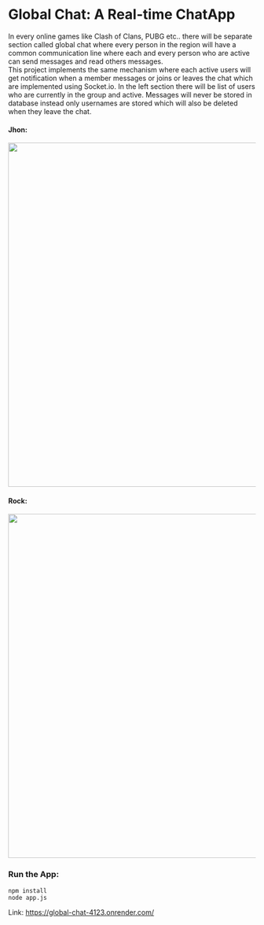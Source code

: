 # Global Chat: A Real-time ChatApp

In every online games like Clash of Clans, PUBG etc.. there will be separate section
called global chat where every person in the region will have a common
communication line where each and every person who are active can send messages
and read others messages. <br/>
This project implements the same mechanism where each active users will
get notification when a member messages or joins or leaves the chat which are
implemented using Socket.io. In the left section there will be list of users who are
currently in the group and active. Messages will never be stored in database instead
only usernames are stored which will also be deleted when they leave the chat.


  <p float="left">
  <div>
  <h4>Jhon:</h4>
  <img src="https://res.cloudinary.com/dc2etmwnk/image/upload/v1713301597/Screenshot_434_vfhkg3.png" width="700" />
  </div>
  <div>
    <h4>Rock:</h4>
  <img src="https://res.cloudinary.com/dc2etmwnk/image/upload/v1713301616/Screenshot_435_pj5hl5.png" width="700" /> 
  </div>
</p>


### Run the App:
```
npm install
node app.js
```

Link: https://global-chat-4123.onrender.com/


